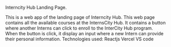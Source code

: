 Interncity Hub Landing Page.

This is a web app of the landing page of Interncity Hub. 
This web page contains all the available courses at the InternsCity Hub.
It contains a button where another Interns can click to enroll to the InterCity Hub program. When the button is click, it display an input where a new Intern can provide their personal information.
Technologies used:
Reactjs
Vercel
VS code
